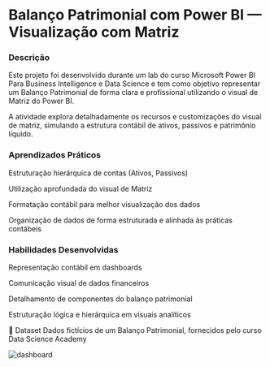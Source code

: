 <h1> Balanço Patrimonial com Power BI — Visualização com Matriz </h1>
<p></p>

<h3>Descrição</h3>

Este projeto foi desenvolvido durante um lab do curso Microsoft Power BI Para Business Intelligence e Data Science e tem como objetivo representar um Balanço Patrimonial de forma clara e profissional utilizando o visual de Matriz do Power BI.

A atividade explora detalhadamente os recursos e customizações do visual de matriz, simulando a estrutura contábil de ativos, passivos e patrimônio líquido.

<h3> Aprendizados Práticos </h3>

Estruturação hierárquica de contas (Ativos, Passivos)

Utilização aprofundada do visual de Matriz

Formatação contábil para melhor visualização dos dados

Organização de dados de forma estruturada e alinhada às práticas contábeis

<h3> Habilidades Desenvolvidas </h3>

Representação contábil em dashboards

Comunicação visual de dados financeiros

Detalhamento de componentes do balanço patrimonial

Estruturação lógica e hierárquica em visuais analíticos

📁 Dataset
Dados fictícios de um Balanço Patrimonial, fornecidos pelo curso Data Science Academy

![dashboard](https://github.com/user-attachments/assets/ec340706-6749-41b6-ac1f-1603ec0d0683)
